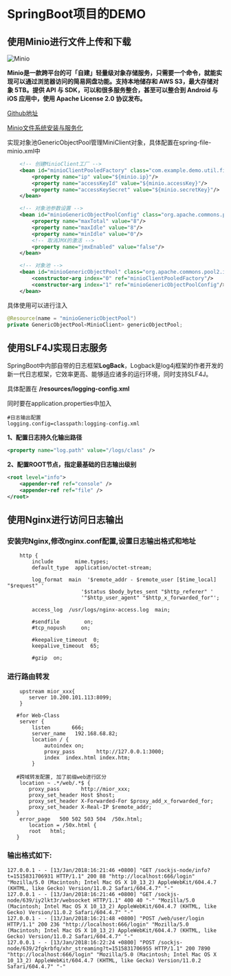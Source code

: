
# SpringBoot项目的DEMO

## 使用Minio进行文件上传和下载
![Minio](http://oo5aasoph.bkt.clouddn.com/minio%E4%B8%BB%E7%95%8C%E9%9D%A2.png)

**Minio是一款跨平台的可「自建」轻量级对象存储服务，只需要一个命令，就能实现可以通过浏览器访问的简易网盘功能。支持本地储存和 AWS S3，最大存储对象 5TB。提供 API 与 SDK，可以和很多服务整合，甚至可以整合到 Android 与 iOS 应用中，使用 Apache License 2.0 协议发布。**

[Github地址](https://github.com/minio)

[Minio文件系统安装与服务化](https://vip-augus.github.io/2017/12/25/Minio%E6%96%87%E4%BB%B6%E7%B3%BB%E7%BB%9F%E5%AE%89%E8%A3%85%E4%B8%8E%E6%9C%8D%E5%8A%A1%E5%8C%96/)

实现对象池GenericObjectPool管理MiniClient对象，具体配置在spring-file-minio.xml中

```xml
    <!-- 创建MinioClient工厂 -->
    <bean id="minioClientPooledFactory" class="com.example.demo.util.file.MinioClientPooledFactory">
        <property name="ip" value="${minio.ip}"/>
        <property name="accessKeyId" value="${minio.accessKey}"/>
        <property name="accessKeySecret" value="${minio.secretKey}"/>
    </bean>

    <!-- 对象池参数设置 -->
    <bean id="minioGenericObjectPoolConfig" class="org.apache.commons.pool2.impl.GenericObjectPoolConfig">
        <property name="maxTotal" value="8"/>
        <property name="maxIdle" value="8"/>
        <property name="minIdle" value="0"/>
        <!-- 取消JMX的激活 -->
        <property name="jmxEnabled" value="false"/>
    </bean>

    <!-- 对象池 -->
    <bean id="minioGenericObjectPool" class="org.apache.commons.pool2.impl.GenericObjectPool">
        <constructor-arg index="0" ref="minioClientPooledFactory"/>
        <constructor-arg index="1" ref="minioGenericObjectPoolConfig"/>
    </bean>
```

具体使用可以进行注入
```java
@Resource(name = "minioGenericObjectPool")
private GenericObjectPool<MinioClient> genericObjectPool;
```
## 使用SLF4J实现日志服务

SpringBoot中内部自带的日志框架**LogBack**，Logback是log4j框架的作者开发的新一代日志框架，它效率更高、能够适应诸多的运行环境，同时支持SLF4J。

具体配置在 **/resources/logging-config.xml**

同时要在application.properties中加入
```
#日志输出配置
logging.config=classpath:logging-config.xml
```

**1、配置日志持久化输出路径**

```xml
<property name="log.path" value="/logs/class" />
```

**2、配置ROOT节点，指定最基础的日志输出级别**
```xml
<root level="info">
    <appender-ref ref="console" />
    <appender-ref ref="file" />
</root>
```

## 使用Nginx进行访问日志输出

### 安装完Nginx,修改nginx.conf配置,设置日志输出格式和地址
```
    http {
        include       mime.types;
        default_type  application/octet-stream;

        log_format  main  '$remote_addr - $remote_user [$time_local] "$request" '
                        '$status $body_bytes_sent "$http_referer" '
                        '"$http_user_agent" "$http_x_forwarded_for"';

        access_log  /usr/logs/nginx-access.log  main;

        #sendfile        on;
        #tcp_nopush     on;

        #keepalive_timeout  0;
        keepalive_timeout  65;

        #gzip  on;

```
### 进行路由转发
```
    upstream mior_xxx{
       server 10.200.101.113:8099;
    }

   #for Web-Class
    server {
        listen       666;
        server_name   192.168.68.82;
        location / {
            autoindex on;
            proxy_pass       http://127.0.0.1:3000;
            index  index.html index.htm;
        }

   #跨域转发配置, 加了前缀web进行区分
    location ~ .*/web/.*$ {
       proxy_pass       http://mior_xxx;
       proxy_set_header Host $host;
       proxy_set_header X-Forwarded-For $proxy_add_x_forwarded_for;
       proxy_set_header X-Real-IP $remote_addr;
   }
    error_page   500 502 503 504  /50x.html;
       location = /50x.html {
       root   html;
   }
```

### 输出格式如下:
```
127.0.0.1 - - [13/Jan/2018:16:21:46 +0800] "GET /sockjs-node/info?t=1515831706931 HTTP/1.1" 200 88 "http://localhost:666/login" "Mozilla/5.0 (Macintosh; Intel Mac OS X 10_13_2) AppleWebKit/604.4.7 (KHTML, like Gecko) Version/11.0.2 Safari/604.4.7" "-"
127.0.0.1 - - [13/Jan/2018:16:21:46 +0800] "GET /sockjs-node/639/iy2lkt3r/websocket HTTP/1.1" 400 40 "-" "Mozilla/5.0 (Macintosh; Intel Mac OS X 10_13_2) AppleWebKit/604.4.7 (KHTML, like Gecko) Version/11.0.2 Safari/604.4.7" "-"
127.0.0.1 - - [13/Jan/2018:16:21:48 +0800] "POST /web/user/login HTTP/1.1" 200 236 "http://localhost:666/login" "Mozilla/5.0 (Macintosh; Intel Mac OS X 10_13_2) AppleWebKit/604.4.7 (KHTML, like Gecko) Version/11.0.2 Safari/604.4.7" "-"
127.0.0.1 - - [13/Jan/2018:16:22:24 +0800] "POST /sockjs-node/639/2fgkrbfq/xhr_streaming?t=1515831706955 HTTP/1.1" 200 7890 "http://localhost:666/login" "Mozilla/5.0 (Macintosh; Intel Mac OS X 10_13_2) AppleWebKit/604.4.7 (KHTML, like Gecko) Version/11.0.2 Safari/604.4.7" "-"
```